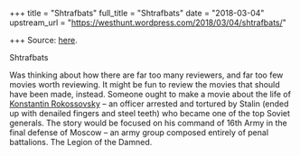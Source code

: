 +++
title = "Shtrafbats"
full_title = "Shtrafbats"
date = "2018-03-04"
upstream_url = "https://westhunt.wordpress.com/2018/03/04/shtrafbats/"

+++
Source: [here](https://westhunt.wordpress.com/2018/03/04/shtrafbats/).

Shtrafbats

Was thinking about how there are far too many reviewers, and far too few
movies worth reviewing. It might be fun to review the movies that should
have been made, instead. Someone ought to make a movie about the life of
[Konstantin
Rokossovsky](https://en.wikipedia.org/wiki/Konstantin_Rokossovsky) – an
officer arrested and tortured by Stalin (ended up with denailed fingers
and steel teeth) who became one of the top Soviet generals. The story
would be focused on his command of 16th Army in the final defense of
Moscow – an army group composed entirely of penal battalions. The Legion
of the Damned.

